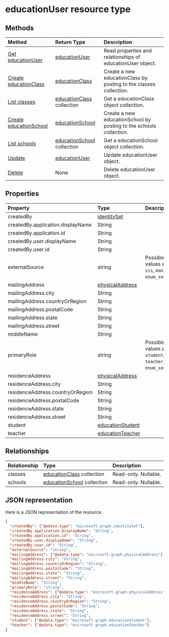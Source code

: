 # educationUser resource type




## Methods

| Method		   | Return Type	|Description|
|:---------------|:--------|:----------|
|[Get educationUser](../api/educationuser_get.md) | [educationUser](educationuser.md) |Read properties and relationships of educationUser object.|
|[Create educationClass](../api/educationuser_post_classes.md) |[educationClass](educationclass.md)| Create a new educationClass by posting to the classes collection.|
|[List classes](../api/educationuser_list_classes.md) |[educationClass](educationclass.md) collection| Get a educationClass object collection.|
|[Create educationSchool](../api/educationuser_post_schools.md) |[educationSchool](educationschool.md)| Create a new educationSchool by posting to the schools collection.|
|[List schools](../api/educationuser_list_schools.md) |[educationSchool](educationschool.md) collection| Get a educationSchool object collection.|
|[Update](../api/educationuser_update.md) | [educationUser](educationuser.md)	|Update educationUser object. |
|[Delete](../api/educationuser_delete.md) | None |Delete educationUser object. |

## Properties
| Property	   | Type	|Description|
|:---------------|:--------|:----------|
|createdBy|[identitySet](identityset.md)||
|createdBy.application.displayName|String||
|createdBy.application.id|String||
|createdBy.user.displayName|String||
|createdBy.user.id|String||
|externalSource|string| Possible values are: `sis`, `manual`, `enum_sentinel`.|
|mailingAddress|[physicalAddress](physicaladdress.md)||
|mailingAddress.city|String||
|mailingAddress.countryOrRegion|String||
|mailingAddress.postalCode|String||
|mailingAddress.state|String||
|mailingAddress.street|String||
|middleName|String||
|primaryRole|string| Possible values are: `student`, `teacher`, `enum_sentinel`.|
|residenceAddress|[physicalAddress](physicaladdress.md)||
|residenceAddress.city|String||
|residenceAddress.countryOrRegion|String||
|residenceAddress.postalCode|String||
|residenceAddress.state|String||
|residenceAddress.street|String||
|student|[educationStudent](educationstudent.md)||
|teacher|[educationTeacher](educationteacher.md)||

## Relationships
| Relationship | Type	|Description|
|:---------------|:--------|:----------|
|classes|[educationClass](educationclass.md) collection| Read-only. Nullable.|
|schools|[educationSchool](educationschool.md) collection| Read-only. Nullable.|

## JSON representation

Here is a JSON representation of the resource.

<!-- {
  "blockType": "resource",
  "optionalProperties": [

  ],
  "@odata.type": "microsoft.graph.educationUser"
}-->

```json
{
  "createdBy": {"@odata.type": "microsoft.graph.identitySet"},
  "createdBy.application.displayName": "String",
  "createdBy.application.id": "String",
  "createdBy.user.displayName": "String",
  "createdBy.user.id": "String",
  "externalSource": "string",
  "mailingAddress": {"@odata.type": "microsoft.graph.physicalAddress"},
  "mailingAddress.city": "String",
  "mailingAddress.countryOrRegion": "String",
  "mailingAddress.postalCode": "String",
  "mailingAddress.state": "String",
  "mailingAddress.street": "String",
  "middleName": "String",
  "primaryRole": "string",
  "residenceAddress": {"@odata.type": "microsoft.graph.physicalAddress"},
  "residenceAddress.city": "String",
  "residenceAddress.countryOrRegion": "String",
  "residenceAddress.postalCode": "String",
  "residenceAddress.state": "String",
  "residenceAddress.street": "String",
  "student": {"@odata.type": "microsoft.graph.educationStudent"},
  "teacher": {"@odata.type": "microsoft.graph.educationTeacher"}
}

```

<!-- uuid: 8fcb5dbc-d5aa-4681-8e31-b001d5168d79
2015-10-25 14:57:30 UTC -->
<!-- {
  "type": "#page.annotation",
  "description": "educationUser resource",
  "keywords": "",
  "section": "documentation",
  "tocPath": ""
}-->